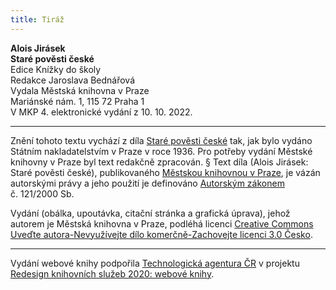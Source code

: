 ```yaml
---
title: Tiráž
---
```


**Alois Jirásek    
Staré pověsti české**  
Edice Knížky do školy  
Redakce Jaroslava Bednářová  
Vydala Městská knihovna v Praze  
Mariánské nám. 1, 115 72 Praha 1  
V MKP 4. elektronické vydání z 10. 10. 2022.

***

Znění tohoto textu vychází z díla [Staré pověsti české](https://aleph.nkp.cz/F/?func=direct&doc_number=002895086&local_base=CNB) tak, jak bylo vydáno Státním nakladatelstvím v Praze v roce 1936. Pro potřeby vydání Městské knihovny v Praze byl text redakčně zpracován.
§
Text díla (Alois Jirásek: Staré pověsti české), publikovaného [Městskou knihovnou v Praze](https://www.mlp.cz/cz/), je vázán autorskými právy a jeho použití je definováno [Autorským zákonem](https://www.mkcr.cz/predpisy-zakonu-709.html) č. 121/2000 Sb.

Vydání (obálka, upoutávka, citační stránka a grafická úprava), jehož autorem je Městská knihovna v Praze, podléhá licenci [Creative Commons Uveďte autora-Nevyužívejte dílo komerčně-Zachovejte licenci 3.0 Česko](https://creativecommons.org/licenses/by-nc-sa/3.0/cz/).


***

Vydání webové knihy podpořila [Technologická agentura ČR](https://www.tacr.cz/) v projektu [Redesign knihovních služeb 2020: webové knihy](https://starfos.tacr.cz/cs/project/TL04000391).